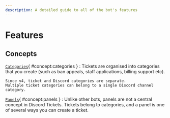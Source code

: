 ```yaml
---
description: A detailed guide to all of the bot's features
---
```


# Features

## Concepts

[`Categories`](#concept:categories){ #concept:categories }
:   Tickets are organised into categories that you create (such as ban appeals, staff applications, billing support etc).

	Since v4, ticket and Discord categories are separate.
	Multiple ticket categories can belong to a single Discord channel category. 

[`Panels`](#concept:panels){ #concept:panels }
:   Unlike other bots, panels are not a central concept in Discord Tickets.
	Tickets belong to categories, and a panel is one of several ways you can create a ticket.